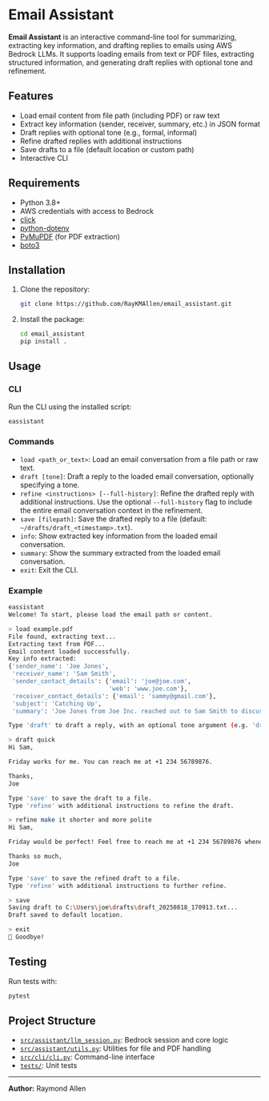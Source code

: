 # Email Assistant

**Email Assistant** is an interactive command-line tool for summarizing,
extracting key information, and drafting replies to emails using AWS
Bedrock LLMs. It supports loading emails from text or PDF files,
extracting structured information, and generating draft replies with
optional tone and refinement.

## Features

-   Load email content from file path (including PDF) or raw text
-   Extract key information (sender, receiver, summary, etc.) in JSON
    format
-   Draft replies with optional tone (e.g., formal, informal)
-   Refine drafted replies with additional instructions
-   Save drafts to a file (default location or custom path)
-   Interactive CLI

## Requirements

-   Python 3.8+
-   AWS credentials with access to Bedrock
-   [click](https://palletsprojects.com/p/click/)
-   [python-dotenv](https://pypi.org/project/python-dotenv/)
-   [PyMuPDF](https://pymupdf.readthedocs.io/en/latest/) (for PDF
    extraction)
-   [boto3](https://boto3.amazonaws.com/v1/documentation/api/latest/index.html)

## Installation

1.  Clone the repository:

    ``` sh
    git clone https://github.com/RayKMAllen/email_assistant.git
    ```
    
2.  Install the package:
    
    ``` sh
    cd email_assistant
    pip install .
    ```

## Usage

### CLI

Run the CLI using the installed script:

``` sh
eassistant
```


### Commands

-   `load <path_or_text>`: Load an email conversation from a file path or raw text.
-   `draft [tone]`: Draft a reply to the loaded email conversation, optionally specifying a tone.
-   `refine <instructions> [--full-history]`: Refine the drafted reply with additional
    instructions. Use the optional `--full-history` flag to include the entire email conversation context in the refinement.
-   `save [filepath]`: Save the drafted reply to a file (default:
    `~/drafts/draft_<timestamp>.txt`).
-   `info`: Show extracted key information from the loaded email conversation.
-   `summary`: Show the summary extracted from the loaded email conversation.
-   `exit`: Exit the CLI.

### Example

``` sh
eassistant
Welcome! To start, please load the email path or content.

> load example.pdf
File found, extracting text...
Extracting text from PDF...
Email content loaded successfully.
Key info extracted:
{'sender_name': 'Joe Jones',
 'receiver_name': 'Sam Smith',
 'sender_contact_details': {'email': 'joe@joe.com',
                            'web': 'www.joe.com'},
 'receiver_contact_details': {'email': 'sammy@gmail.com'},
 'subject': 'Catching Up',
 'summary': 'Joe Jones from Joe Inc. reached out to Sam Smith to discuss a merger with Sammy Ltd. Sam responded saying he would be keen to discuss and suggested catching up on Friday.'}

Type 'draft' to draft a reply, with an optional tone argument (e.g. 'draft formal').

> draft quick
Hi Sam,

Friday works for me. You can reach me at +1 234 56789876.

Thanks,
Joe

Type 'save' to save the draft to a file.
Type 'refine' with additional instructions to refine the draft.

> refine make it shorter and more polite
Hi Sam,

Friday would be perfect! Feel free to reach me at +1 234 56789876 whenever it's convenient for you. I'm looking forward to chatting about the opportunity!

Thanks so much,
Joe

Type 'save' to save the refined draft to a file.
Type 'refine' with additional instructions to further refine.

> save
Saving draft to C:\Users\joe\drafts\draft_20250818_170913.txt...
Draft saved to default location.

> exit
👋 Goodbye!
```

## Testing

Run tests with:

``` sh
pytest
```

## Project Structure

-   [`src/assistant/llm_session.py`](src/assistant/llm_session.py):
    Bedrock session and core logic
-   [`src/assistant/utils.py`](src/assistant/utils.py): Utilities for
    file and PDF handling
-   [`src/cli/cli.py`](src/cli/cli.py): Command-line interface
-   [`tests/`](tests/): Unit tests



------------------------------------------------------------------------

**Author:** Raymond Allen

